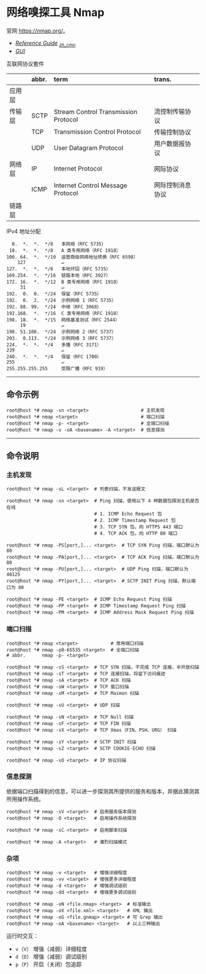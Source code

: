 # 网络嗅探工具 Nmap

官网 <https://nmap.org/>。

*   [*Reference Guide*](https://nmap.org/man/) <sub>
        [*zh_cmn*](https://nmap.org/man/zh/) </sub>
*   [*GUI*](https://nmap.org/zenmap/)

互联网协议套件

|        | abbr. | term                                 | trans.
|:-------|:------|:-------------------------------------|:------
| 应用层 |
| 传输层 | SCTP  | Stream Control Transmission Protocol | 流控制传输协议
|        | TCP   | Transmission Control Protocol        | 传输控制协议
|        | UDP   | User Datagram Protocol               | 用户数据报协议
| 网络层 | IP    | Internet Protocol                    | 网际协议
|        | ICMP  | Internet Control Message Protocol    | 网际控制消息协议
| 链路层 |

IPv4 地址分配

```text
  0.  *.  *.  */8   本网络（RFC 5735）
 10.  *.  *.  */8   A 类专用网络（RFC 1918）
100. 64.  *.  */10  运营商级网络地址转换（RFC 6598）
    127             ↵
127.  *.  *.  */8   本地环回（RFC 5735）
169.254.  *.  */16  链路本地（RFC 3927）
172. 16.  *.  */12  B 类专用网络（RFC 1918）
     31             ↵
192.  0.  0.  */24  保留（RFC 5735）
192.  0.  2.  */24  示例网络 1（RFC 5735）
192. 88. 99.  */24  中继（RFC 3068）
192.168.  *.  */16  C 类专用网络（RFC 1918）
198. 18.  *.  */15  网络基准测试（RFC 2544）
     19             ↵
198. 51.100.  */24  示例网络 2（RFC 5737）
203.  0.113.  */24  示例网络 3（RFC 5737）
224.  *.  *.  */4   多播（RFC 3171）
239                 ↵
240.  *.  *.  */4   保留（RFC 1700）
255                 ↵
255.255.255.255     受限广播（RFC 919）
```

___
## 命令示例

```fish
root@host *# nmap -sn <target>                   # 主机发现
root@host *# nmap <target>                       # 端口扫描
root@host *# nmap -p- <target>                   # 全端口扫描
root@host *# nmap -v -oA <basename> -A <target>  # 信息探测
```

___
## 命令说明

### 主机发现

```fish
root@host *# nmap -sL <target>  # 列表扫描，不发送报文

root@host *# nmap -sn <target>  # Ping 扫描，使用以下 4 种数据包探测主机是否在线
                                # 1. ICMP Echo Request 包
                                # 2. ICMP Timestamp Request 包
                                # 3. TCP SYN 包，向 HTTPS 443 端口
                                # 4. TCP ACK 包，向 HTTP 80 端口

root@host *# nmap -PS[port,]... <target>  # TCP SYN Ping 扫描，端口默认为 80
root@host *# nmap -PA[port,]... <target>  # TCP ACK Ping 扫描，端口默认为 80
root@host *# nmap -PU[port,]... <target>  # UDP Ping 扫描，端口默认为 40125
root@host *# nmap -PY[port,]... <target>  # SCTP INIT Ping 扫描，默认端口为 80

root@host *# nmap -PE <target>  # ICMP Echo Request Ping 扫描
root@host *# nmap -PP <target>  # ICMP Timestamp Request Ping 扫描
root@host *# nmap -PM <target>  # ICMP Address Mask Request Ping 扫描
```

### 端口扫描

```fish
root@host *# nmap <target>            # 常用端口扫描
root@host *# nmap -p0-65535 <target>  # 全端口扫描
# abbr.      nmap -p- <target>

root@host *# nmap -sS <target>  # TCP SYN 扫描，不完成 TCP 连接，半开放扫描
root@host *# nmap -sT <target>  # TCP 连接扫描，将留下访问痕迹
root@host *# nmap -sA <target>  # TCP ACK 扫描
root@host *# nmap -sW <target>  # TCP 窗口扫描
root@host *# nmap -sM <target>  # TCP Maimon 扫描

root@host *# nmap -sU <target>  # UDP 扫描

root@host *# nmap -sN <target>  # TCP Null 扫描
root@host *# nmap -sF <target>  # TCP FIN 扫描
root@host *# nmap -sX <target>  # TCP Xmas（FIN、PSH、URG） 扫描

root@host *# nmap -sY <target>  # SCTP INIT 扫描
root@host *# nmap -sZ <target>  # SCTP COOKIE-ECHO 扫描

root@host *# nmap -sO <target>  # IP 协议扫描
```

### 信息探测

依据端口扫描得到的信息，可以进一步探测其所提供的服务和版本，并据此猜测其所用操作系统。

```fish
root@host *# nmap -sV <target>  # 启用服务版本探测
root@host *# nmap -O <target>   # 启用操作系统探测

root@host *# nmap -sC <target>  # 启用脚本扫描

root@host *# nmap -A <target>   # 激烈扫描模式
```

### 杂项

```fish
root@host *# nmap -v <target>   # 增强详细程度
root@host *# nmap -vv <target>  # 增强更多详细程度
root@host *# nmap -d <target>   # 增强调试级别
root@host *# nmap -dd <target>  # 增强更多调试级别

root@host *# nmap -oN <file.nmap> <target>  # 标准输出
root@host *# nmap -oX <file.xml> <target>   # XML 输出
root@host *# nmap -oG <file.gnmap> <target> # 可 Grep 输出
root@host *# nmap -oA <basename> <target>   # 以上三种输出
```

运行时交互：

*   `v`（`V`） 增强（减弱）详细程度
*   `d`（`D`） 增强（减弱）调试级别
*   `p`（`P`） 开启（关闭）包追踪
